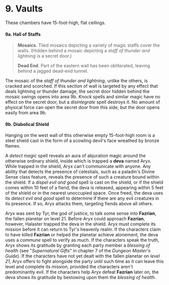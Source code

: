 # 9. Vaults

These chambers have 15-foot-high, flat ceilings.

#### 9a. Hall of Staffs

>**Mosaics**. Tiled mosaics depicting a variety of magic staffs cover the walls. (Hidden behind a mosaic depicting a *staff of thunder and lightning* is a secret door.)
>
>**Dead End**. Part of the eastern wall has been obliterated, leaving behind a jagged dead-end tunnel.
>

The mosaic of the *staff of thunder and lightning*, unlike the others, is cracked and scorched. If this section of wall is targeted by any effect that deals lightning or thunder damage, the secret door hidden behind the mosaic swings opens into area 9b. *Knock* spells and similar magic have no effect on the secret door, but a *disintegrate* spell destroys it. No amount of physical force can open the secret door from this side, but the door opens easily from area 9b.

#### 9b. Diabolical Shield

Hanging on the west wall of this otherwise empty 15-foot-high room is a steel shield cast in the form of a scowling devil's face wreathed by bronze flames.

A *detect magic* spell reveals an aura of abjuration magic around the otherwise ordinary shield, inside which is trapped a **deva** named Aryx. While trapped in the shield, Aryx can't communicate with anyone. Any ability that detects the presence of celestials, such as a paladin's Divine Sense class feature, reveals the presence of such a creature bound within the shield. If a *dispel evil and good* spell is cast on the shield, or if the shield comes within 10 feet of a fiend, the deva is released, appearing within 5 feet of the shield or in the nearest unoccupied space. Once freed, the deva uses its *detect evil and good* spell to determine if there are any evil creatures in its presence. If so, Aryx attacks them, targeting fiends above all others.

Aryx was sent by Tyr, the god of justice, to talk some sense into **Fazrian**, the fallen planetar on level 21. Before Aryx could approach **Fazrian**, however, Halaster trapped the deva in the shield. Aryx must complete its mission before it can return to Tyr's heavenly realm. If the characters claim to have killed **Fazrian** or helped the planetar achieve atonement, the deva uses a *commune* spell to verify as much. If the characters speak the truth, Aryx shows its gratitude by granting each party member a *blessing of health* (see "*Supernatural Gifts*" in chapter 7 of the *Dungeon Master's Guide*). If the characters have not yet dealt with the fallen planetar on *level 21*, Aryx offers to fight alongside the party until such time as it can leave this level and complete its mission, provided the characters aren't predominantly evil. If the characters help Aryx defeat **Fazrian** later on, the deva shows its gratitude by bestowing upon them the *blessing of health*.